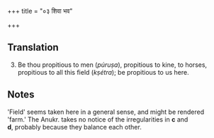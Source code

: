 +++
title = "०३ शिवा भव"

+++
## Translation
3. Be thou propitious to men (*púruṣa*), propitious to kine, to horses,  
propitious to all this field (*kṣétra*); be propitious to us here.

## Notes
'Field' seems taken here in a general sense, and might be rendered  
'farm.' The Anukr. takes no notice of the irregularities in **c** and  
**d**, probably because they balance each other.

